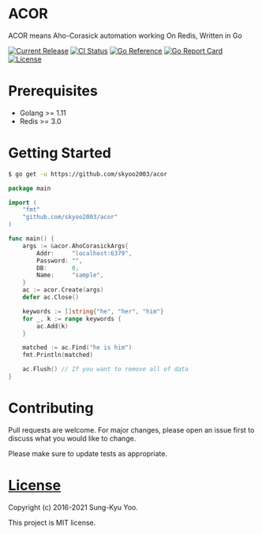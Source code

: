 # ACOR

ACOR means Aho-Corasick automation working On Redis, Written in Go

[![Current Release](https://img.shields.io/github/release/skyoo2003/acor.svg)](https://github.com/skyoo2003/acor/releases/latest)
[![CI Status](https://github.com/skyoo2003/acor/actions/workflows/go.yaml/badge.svg)](https://github.com/skyoo2003/acor/actions/workflows/go.yaml)
[![Go Reference](https://pkg.go.dev/badge/github.com/skyoo2003/acor.svg)](https://pkg.go.dev/github.com/skyoo2003/acor)
[![Go Report Card](https://goreportcard.com/badge/github.com/skyoo2003/acor)](https://goreportcard.com/report/github.com/skyoo2003/acor)
[![License](https://img.shields.io/github/license/mashape/apistatus.svg)](LICENSE)

# Prerequisites

* Golang >= 1.11
* Redis >= 3.0

# Getting Started

```sh
$ go get -u https://github.com/skyoo2003/acor
```

```go
package main

import (
	"fmt"
	"github.com/skyoo2003/acor"
)

func main() {
	args := &acor.AhoCorasickArgs{
		Addr:     "localhost:6379",
		Password: "",
		DB:       0,
		Name:     "sample",
	}
	ac := acor.Create(args)
	defer ac.Close()

	keywords := []string{"he", "her", "him"}
	for _, k := range keywords {
		ac.Add(k)
	}

	matched := ac.Find("he is him")
	fmt.Println(matched)

	ac.Flush() // If you want to remove all of data 
}
```

# Contributing

Pull requests are welcome. For major changes, please open an issue first to discuss what you would like to change.

Please make sure to update tests as appropriate.

# [License](LICENSE)

Copyright (c) 2016-2021 Sung-Kyu Yoo.

This project is MIT license.